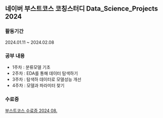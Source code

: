 ## 네이버 부스트코스 코칭스터디 Data_Science_Projects 2024


### 활동기간
2024.01.11 ~ 2024.02.08

### 공부 내용
- 1주차 : 분류모델 기초
- 2주차 : EDA를 통해 데이터 탐색하기
- 3주차 : 탐색하 데이터로 모델성능 개선
- 4주차 : 모델과 파라미터 찾기

### 수료증
[부스트코스 수료증 2024 08.](https://github.com/user-attachments/files/16921133/2024.08)


